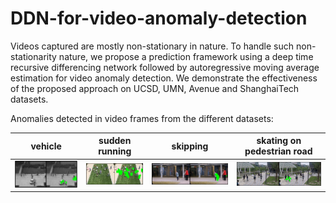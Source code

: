 # DDN-for-video-anomaly-detection

Videos captured are mostly non-stationary in nature. To handle such non-stationarity nature, we propose a prediction framework using a deep time recursive differencing network followed by autoregressive moving average estimation for video anomaly detection. We demonstrate the effectiveness of the proposed approach on UCSD, UMN, Avenue and ShanghaiTech datasets.

Anomalies detected in video frames from the different datasets:

|vehicle|sudden running|skipping|skating on pedestrian road|
|-|-|-|-|
|![](images/127.png)|![](images/umn2.png)|![](images/avenue1.png)|![](images/shanghaitech2.png)|
